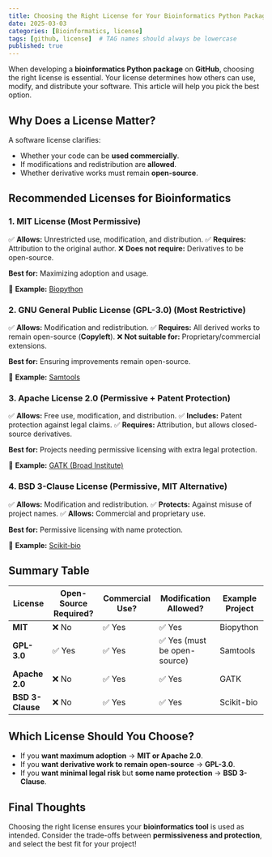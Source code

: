 ```yaml
---
title: Choosing the Right License for Your Bioinformatics Python Package
date: 2025-03-03
categories: [Bioinformatics, license]
tags: [github, license]  # TAG names should always be lowercase
published: true
---
```


When developing a **bioinformatics Python package** on **GitHub**, choosing the right license is essential. Your license determines how others can use, modify, and distribute your software. This article will help you pick the best option.

## Why Does a License Matter?
A software license clarifies:
- Whether your code can be **used commercially**.
- If modifications and redistribution are **allowed**.
- Whether derivative works must remain **open-source**.

## Recommended Licenses for Bioinformatics
### **1. MIT License (Most Permissive)**
✅ **Allows:** Unrestricted use, modification, and distribution.
✅ **Requires:** Attribution to the original author.
❌ **Does not require:** Derivatives to be open-source.

**Best for:** Maximizing adoption and usage.

📌 **Example:** [Biopython](https://github.com/biopython/biopython)

### **2. GNU General Public License (GPL-3.0) (Most Restrictive)**
✅ **Allows:** Modification and redistribution.
✅ **Requires:** All derived works to remain open-source (**Copyleft**).
❌ **Not suitable for:** Proprietary/commercial extensions.

**Best for:** Ensuring improvements remain open-source.

📌 **Example:** [Samtools](https://github.com/samtools/samtools)

### **3. Apache License 2.0 (Permissive + Patent Protection)**
✅ **Allows:** Free use, modification, and distribution.
✅ **Includes:** Patent protection against legal claims.
✅ **Requires:** Attribution, but allows closed-source derivatives.

**Best for:** Projects needing permissive licensing with extra legal protection.

📌 **Example:** [GATK (Broad Institute)](https://github.com/broadinstitute/gatk)

### **4. BSD 3-Clause License (Permissive, MIT Alternative)**
✅ **Allows:** Modification and redistribution.
✅ **Protects:** Against misuse of project names.
✅ **Allows:** Commercial and proprietary use.

**Best for:** Permissive licensing with name protection.

📌 **Example:** [Scikit-bio](https://github.com/biocore/scikit-bio)

## **Summary Table**

| License | Open-Source Required? | Commercial Use? | Modification Allowed? | Example Project |
|---------|-----------------|---------------|----------------|----------------|
| **MIT** | ❌ No | ✅ Yes | ✅ Yes | Biopython |
| **GPL-3.0** | ✅ Yes | ✅ Yes | ✅ Yes (must be open-source) | Samtools |
| **Apache 2.0** | ❌ No | ✅ Yes | ✅ Yes | GATK |
| **BSD 3-Clause** | ❌ No | ✅ Yes | ✅ Yes | Scikit-bio |

## **Which License Should You Choose?**
- If you **want maximum adoption** → **MIT or Apache 2.0**.
- If you **want derivative work to remain open-source** → **GPL-3.0**.
- If you **want minimal legal risk** but **some name protection** → **BSD 3-Clause**.

## **Final Thoughts**
Choosing the right license ensures your **bioinformatics tool** is used as intended. Consider the trade-offs between **permissiveness and protection**, and select the best fit for your project!
